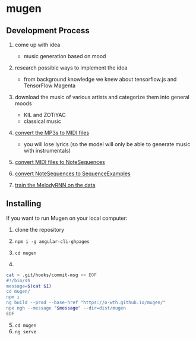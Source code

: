# mugen

## Development Process

1.  come up with idea

    -   music generation based on mood

2.  research possible ways to implement the idea

    -   from background knowledge we knew about tensorflow.js and TensorFlow Magenta

3.  download the music of various artists and categorize them into general moods

    -   KIL and ZOTiYAC
    -   classical music

4.  [convert the MP3s to MIDI files](https://www.bearaudiotool.com/mp3-to-midi)

    -   you will lose lyrics (so the model will only be able to generate music with instrumentals)

5.  [convert MIDI files to NoteSequences](https://github.com/tensorflow/magenta/blob/master/magenta/scripts/README.md)

6.  [convert NoteSequences to SequenceExamples](https://github.com/tensorflow/magenta/tree/master/magenta/models/melody_rnn#create-sequenceexamples)

7.  [train the MelodyRNN on the data](https://github.com/tensorflow/magenta/tree/master/magenta/models/melody_rnn#train-and-evaluate-the-model)

## Installing

If you want to run Mugen on your local computer:

1.  clone the repository

2.  `npm i -g angular-cli-ghpages`

3.  `cd mugen`

4.  

```bash
cat > .git/hooks/commit-msg << EOF
#!/bin/sh
message=$(cat $1)
cd mugen/
npm i
ng build --prod --base-href "https://o-wth.github.io/mugen/"
npx ngh --message "$message" --dir=dist/mugen
EOF
```

5.  `cd mugen`
6.  `ng serve`
